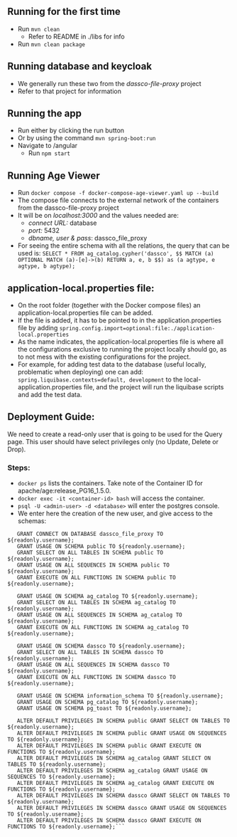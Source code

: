 ## Running for the first time
* Run ``mvn clean``
  * Refer to README in ./libs for info
* Run ``mvn clean package``

## Running database and keycloak
* We generally run these two from the _dassco-file-proxy_ project
* Refer to that project for information

## Running the app
* Run either by clicking the run button
* Or by using the command ``mvn spring-boot:run``
* Navigate to /angular
  * Run ``npm start``

## Running Age Viewer
* Run ``docker compose -f docker-compose-age-viewer.yaml up --build``
* The compose file connects to the external network of the containers from the dassco-file-proxy project
* It will be on _localhost:3000_ and the values needed are:
  * _connect URL:_ database
  * _port:_ 5432
  * _dbname, user & pass_: dassco_file_proxy
* For seeing the entire schema with all the relations, the query that can be used is:
`SELECT * FROM ag_catalog.cypher('dassco', $$
  MATCH (a)
  OPTIONAL MATCH (a)-[e]->(b)
  RETURN a, e, b
  $$) as (a agtype, e agtype, b agtype);`


## application-local.properties file:
* On the root folder (together with the Docker compose files) an application-local.properties file can be added. 
* If the file is added, it has to be pointed to in the application.properties file by adding `spring.config.import=optional:file:./application-local.properties`
* As the name indicates, the application-local.properties file is where all the configurations exclusive to running the project locally should go, as to not mess with the existing configurations for the project.
* For example, for adding test data to the database (useful locally, problematic when deploying) one can add: `spring.liquibase.contexts=default, development` to the local-application.properties file, and the project will run the liquibase scripts and add the test data.

## Deployment Guide:
We need to create a read-only user that is going to be used for the Query page. This user should have select privileges only (no Update, Delete or Drop).
### Steps:
* ``docker ps`` lists the containers. Take note of the Container ID for apache/age:release_PG16_1.5.0.
* ``docker exec -it <container-id> bash`` will access the container.
* ``psql -U <admin-user> -d <database>`` will enter the postgres console.
* We enter here the creation of the new user, and give access to the schemas:
```CREATE USER ${readonly.username} WITH PASSWORD '${readonly.password}';
   GRANT CONNECT ON DATABASE dassco_file_proxy TO ${readonly.username};
   GRANT USAGE ON SCHEMA public TO ${readonly.username};
   GRANT SELECT ON ALL TABLES IN SCHEMA public TO ${readonly.username};
   GRANT USAGE ON ALL SEQUENCES IN SCHEMA public TO ${readonly.username};
   GRANT EXECUTE ON ALL FUNCTIONS IN SCHEMA public TO ${readonly.username};

   GRANT USAGE ON SCHEMA ag_catalog TO ${readonly.username};
   GRANT SELECT ON ALL TABLES IN SCHEMA ag_catalog TO ${readonly.username};
   GRANT USAGE ON ALL SEQUENCES IN SCHEMA ag_catalog TO ${readonly.username};
   GRANT EXECUTE ON ALL FUNCTIONS IN SCHEMA ag_catalog TO ${readonly.username};

   GRANT USAGE ON SCHEMA dassco TO ${readonly.username};
   GRANT SELECT ON ALL TABLES IN SCHEMA dassco TO ${readonly.username};
   GRANT USAGE ON ALL SEQUENCES IN SCHEMA dassco TO ${readonly.username};
   GRANT EXECUTE ON ALL FUNCTIONS IN SCHEMA dassco TO ${readonly.username};

   GRANT USAGE ON SCHEMA information_schema TO ${readonly.username};
   GRANT USAGE ON SCHEMA pg_catalog TO ${readonly.username};
   GRANT USAGE ON SCHEMA pg_toast TO ${readonly.username};

   ALTER DEFAULT PRIVILEGES IN SCHEMA public GRANT SELECT ON TABLES TO ${readonly.username};
   ALTER DEFAULT PRIVILEGES IN SCHEMA public GRANT USAGE ON SEQUENCES TO ${readonly.username};
   ALTER DEFAULT PRIVILEGES IN SCHEMA public GRANT EXECUTE ON FUNCTIONS TO ${readonly.username};
   ALTER DEFAULT PRIVILEGES IN SCHEMA ag_catalog GRANT SELECT ON TABLES TO ${readonly.username};
   ALTER DEFAULT PRIVILEGES IN SCHEMA ag_catalog GRANT USAGE ON SEQUENCES TO ${readonly.username};
   ALTER DEFAULT PRIVILEGES IN SCHEMA ag_catalog GRANT EXECUTE ON FUNCTIONS TO ${readonly.username};
   ALTER DEFAULT PRIVILEGES IN SCHEMA dassco GRANT SELECT ON TABLES TO ${readonly.username};
   ALTER DEFAULT PRIVILEGES IN SCHEMA dassco GRANT USAGE ON SEQUENCES TO ${readonly.username};
   ALTER DEFAULT PRIVILEGES IN SCHEMA dassco GRANT EXECUTE ON FUNCTIONS TO ${readonly.username};```
